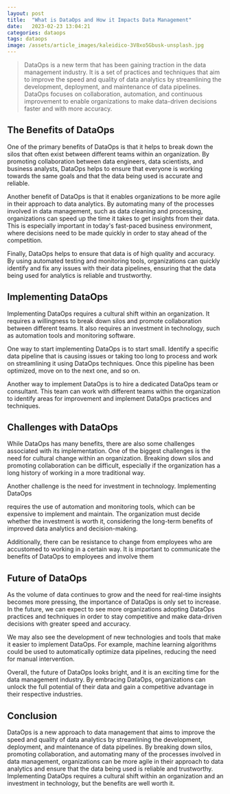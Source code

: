 ```yaml
---
layout: post
title:  "What is DataOps and How it Impacts Data Management"
date:   2023-02-23 13:04:21
categories: dataops
tags: dataops
image: /assets/article_images/kaleidico-3V8xo5Gbusk-unsplash.jpg
---
```


> DataOps is a new term that has been gaining traction in the data management industry. It is a set of practices and techniques that aim to improve the speed and quality of data analytics by streamlining the development, deployment, and maintenance of data pipelines. DataOps focuses on collaboration, automation, and continuous improvement to enable organizations to make data-driven decisions faster and with more accuracy.

## The Benefits of DataOps

One of the primary benefits of DataOps is that it helps to break down the silos that often exist between different teams within an organization. By promoting collaboration between data engineers, data scientists, and business analysts, DataOps helps to ensure that everyone is working towards the same goals and that the data being used is accurate and reliable.

Another benefit of DataOps is that it enables organizations to be more agile in their approach to data analytics. By automating many of the processes involved in data management, such as data cleaning and processing, organizations can speed up the time it takes to get insights from their data. This is especially important in today's fast-paced business environment, where decisions need to be made quickly in order to stay ahead of the competition.

Finally, DataOps helps to ensure that data is of high quality and accuracy. By using automated testing and monitoring tools, organizations can quickly identify and fix any issues with their data pipelines, ensuring that the data being used for analytics is reliable and trustworthy.

## Implementing DataOps

Implementing DataOps requires a cultural shift within an organization. It requires a willingness to break down silos and promote collaboration between different teams. It also requires an investment in technology, such as automation tools and monitoring software.

One way to start implementing DataOps is to start small. Identify a specific data pipeline that is causing issues or taking too long to process and work on streamlining it using DataOps techniques. Once this pipeline has been optimized, move on to the next one, and so on.

Another way to implement DataOps is to hire a dedicated DataOps team or consultant. This team can work with different teams within the organization to identify areas for improvement and implement DataOps practices and techniques.

## Challenges with DataOps

While DataOps has many benefits, there are also some challenges associated with its implementation. One of the biggest challenges is the need for cultural change within an organization. Breaking down silos and promoting collaboration can be difficult, especially if the organization has a long history of working in a more traditional way.

Another challenge is the need for investment in technology. Implementing DataOps

requires the use of automation and monitoring tools, which can be expensive to implement and maintain. The organization must decide whether the investment is worth it, considering the long-term benefits of improved data analytics and decision-making.

Additionally, there can be resistance to change from employees who are accustomed to working in a certain way. It is important to communicate the benefits of DataOps to employees and involve them

## Future of DataOps

As the volume of data continues to grow and the need for real-time insights becomes more pressing, the importance of DataOps is only set to increase. In the future, we can expect to see more organizations adopting DataOps practices and techniques in order to stay competitive and make data-driven decisions with greater speed and accuracy.

We may also see the development of new technologies and tools that make it easier to implement DataOps. For example, machine learning algorithms could be used to automatically optimize data pipelines, reducing the need for manual intervention.

Overall, the future of DataOps looks bright, and it is an exciting time for the data management industry. By embracing DataOps, organizations can unlock the full potential of their data and gain a competitive advantage in their respective industries.

## Conclusion

DataOps is a new approach to data management that aims to improve the speed and quality of data analytics by streamlining the development, deployment, and maintenance of data pipelines. By breaking down silos, promoting collaboration, and automating many of the processes involved in data management, organizations can be more agile in their approach to data analytics and ensure that the data being used is reliable and trustworthy. Implementing DataOps requires a cultural shift within an organization and an investment in technology, but the benefits are well worth it.